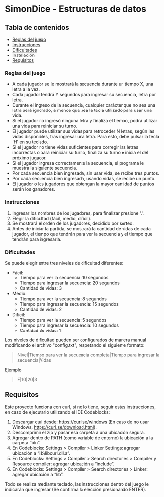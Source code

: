# SimonDice - Estructuras de datos
## Tabla de contenidos
- [Reglas del juego](#reglas-del-juego)
- [Instrucciones](#instrucciones)
- [Dificultades](#dificultades)
- [Instalación](#instalación)
- [Requisitos](#requisitos)
### Reglas del juego
- A cada jugador se le mostrará la secuencia durante un tiempo X, una letra a la vez.
- Cada jugador tendrá Y segundos para ingresar su secuencia, letra por letra. 
- Durante el ingreso de la secuencia, cualquier carácter que no sea una letra será ignorado, a menos que sea la tecla utilizado para usar una vida.
- Si el jugador no ingresó ninguna letra y finaliza el tiempo, podrá utilizar una vida para reiniciar su turno.
- El jugador puede utilizar sus vidas para retroceder N letras, según las vidas disponibles, tras ingresar una letra. Para esto, debe pulsar la tecla 'H' en su teclado.
- Si el jugador no tiene vidas suficientes para corregir las letras incorrectas o para reiniciar su turno, finaliza su turno e inicia el del próximo jugador.
- Si el jugador ingresa correctamente la secuencia, el programa le muestra la siguiente secuencia.
- Por cada secuencia bien ingresada, sin usar vida, se recibe tres puntos.
- Por cada secuencia bien ingresada, usando vidas, se recibe un punto.
- El jugador o los jugadores que obtengan la mayor cantidad de puntos serán los ganadores.

### Instrucciones 
1. Ingresar los nombres de los jugadores, para finalizar presione '.'.
2. Elegir la dificultad (fácil, medio, difícil).
3. Se mostrará el orden de los jugadores, decidido por sorteo.
4. Antes de iniciar la partida, se mostrará la cantidad de vidas de cada jugador, el tiempo que tendrán para ver la secuencia y el tiempo que tendrán para ingresarla.

### Dificultades
Se puede elegir entre tres niveles de dificultad diferentes:
- Fácil: 
    - Tiempo para ver la secuencia: 10 segundos
    - Tiempo para ingresar la secuencia: 20 segundos
    - Cantidad de vidas: 3
- Medio:
    - Tiempo para ver la secuencia: 8 segundos
    - Tiempo para ingresar la secuencia: 15 segundos
    - Cantidad de vidas: 2
- Difícil:
    - Tiempo para ver la secuencia: 5 segundos
    - Tiempo para ingresar la secuencia: 10 segundos
    - Cantidad de vidas: 1

Los niveles de dificultad pueden ser configurados de manera manual modificando el archivo "config.txt", respetando el siguiente formato:
>Nivel|Tiempo para ver la secuencia completa|Tiempo para ingresar la secuencia|Vidas

Ejemplo
>F|10|20|3

## Requisitos
Este proyecto funciona con curl, si no lo tiene, seguir estas instrucciones, en caso de ejecutarlo utilizando el IDE Codeblocks:
1) Descargar curl desde: https://curl.se/windows (En caso de no usar Windows, https://curl.se/download.html).
2) Descomprimir el zip y pasar esa carpeta a una ubicación segura.
3) Agregar dentro de PATH (como variable de entorno) la ubicación a la carpeta “bin”.
4) En Codeblocks: Settings > Compiler > Linker Settings: agregar ubicación a “lib\libcurl.dll.a”.
5) En Codeblocks: Settings > Compiler > Search directories > Compiler y Resource compiler: agregar ubicación a “include”.
6) En Codeblocks: Settings > Compiler > Search directories > Linker: agregar ubicación a “lib”.

Todo se realiza mediante teclado, las instrucciones dentro del juego le indicarán que ingresar (Se confirma la elección presionando ENTER).
